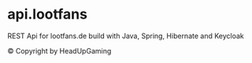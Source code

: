 # api.lootfans
REST Api for lootfans.de build with Java, Spring, Hibernate and Keycloak


© Copyright by HeadUpGaming

